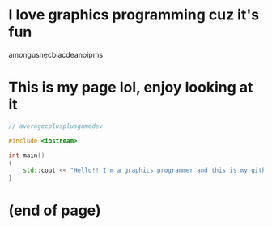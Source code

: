 # I love graphics programming cuz it's fun

amongusnecbiacdeanoipms

# This is my page lol, enjoy looking at it

```C++
// averagecplusplusgamedev

#include <iostream>

int main()
{
    std::cout << "Hello!! I'm a graphics programmer and this is my github page!";
}
```

# (end of page)
